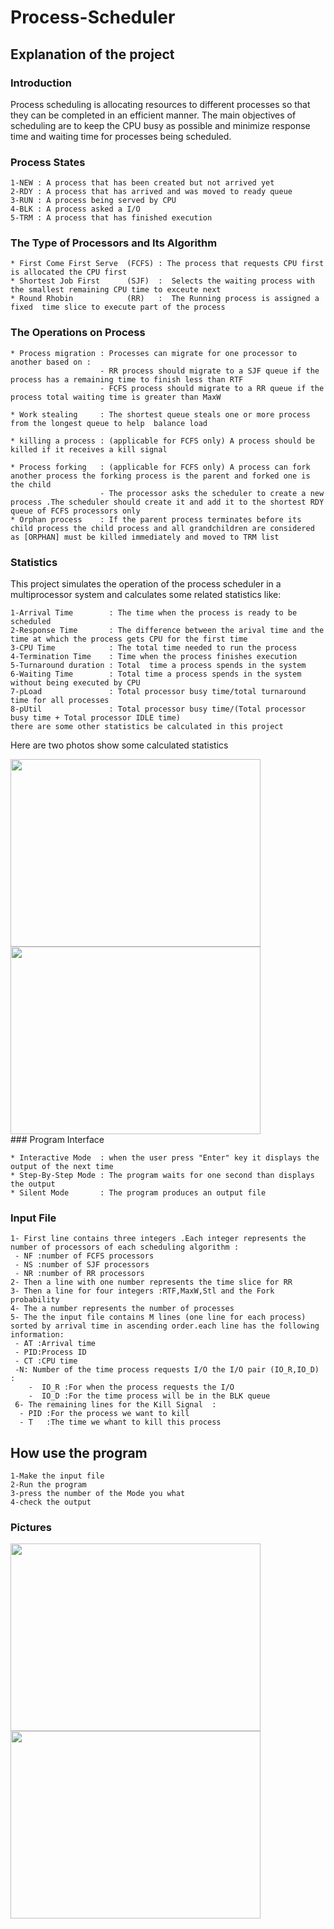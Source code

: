 # Process-Scheduler
## Explanation of the project
### Introduction

Process scheduling is allocating resources to different processes so that they can be completed in an efficient manner. The main objectives of scheduling are to keep the CPU busy as possible and minimize response time and waiting time for processes being scheduled.

### Process States
```
1-NEW : A process that has been created but not arrived yet
2-RDY : A process that has arrived and was moved to ready queue
3-RUN : A process being served by CPU
4-BLK : A process asked a I/O    
5-TRM : A process that has finished execution   
```


### The Type of Processors and Its Algorithm

```
* First Come First Serve  (FCFS) : The process that requests CPU first is allocated the CPU first
* Shortest Job First      (SJF)  :  Selects the waiting process with the smallest remaining CPU time to exceute next
* Round Rhobin            (RR)   :  The Running process is assigned a fixed  time slice to execute part of the process

```
### The Operations on Process
```
* Process migration : Processes can migrate for one processor to another based on :
                    - RR process should migrate to a SJF queue if the process has a remaining time to finish less than RTF
                    - FCFS process should migrate to a RR queue if the process total waiting time is greater than MaxW

* Work stealing     : The shortest queue steals one or more process from the longest queue to help  balance load 
    
* killing a process : (applicable for FCFS only) A process should be killed if it receives a kill signal

* Process forking   : (applicable for FCFS only) A process can fork another process the forking process is the parent and forked one is the child
                    - The processor asks the scheduler to create a new process .The scheduler should create it and add it to the shortest RDY queue of FCFS processors only
* Orphan process    : If the parent process terminates before its child process the child process and all grandchildren are considered as [ORPHAN] must be killed immediately and moved to TRM list
```

### Statistics
This project simulates the operation of the process scheduler in a multiprocessor system and calculates  some related statistics like:
```
1-Arrival Time        : The time when the process is ready to be scheduled
2-Response Time       : The difference between the arival time and the time at which the process gets CPU for the first time  
3-CPU Time            : The total time needed to run the process
4-Termination Time    : Time when the process finishes execution
5-Turnaround duration : Total  time a process spends in the system
6-Waiting Time        : Total time a process spends in the system without being executed by CPU
7-pLoad               : Total processor busy time/total turnaround time for all processes
8-pUtil               : Total processor busy time/(Total processor busy time + Total processor IDLE time)
there are some other statistics be calculated in this project
```
Here are two photos show some calculated statistics
<div>
  <img src="https://github.com/Nesma-Osama/Process-Scheduler-/assets/128908402/5e2ddd85-7e91-4240-a5bb-2dcde876296f" width=400/ height="300">
  <img src="https://github.com/Nesma-Osama/Process-Scheduler-/assets/128908402/1330bae1-bdd5-4562-89f0-5cdaf8c8509d"width="400" height="300"/>
</div>
### Program Interface

```
* Interactive Mode  : when the user press "Enter" key it displays the output of the next time
* Step-By-Step Mode : The program waits for one second than displays the output
* Silent Mode       : The program produces an output file
```
### Input File
```
1- First line contains three integers .Each integer represents the number of processors of each scheduling algorithm :
 - NF :number of FCFS processors
 - NS :number of SJF processors
 - NR :number of RR processors
2- Then a line with one number represents the time slice for RR
3- Then a line for four integers :RTF,MaxW,Stl and the Fork probability
4- The a number represents the number of processes
5- The the input file contains M lines (one line for each process) sorted by arrival time in ascending order.each line has the following information:
 - AT :Arrival time
 - PID:Process ID
 - CT :CPU time
 -N: Number of the time process requests I/O the I/O pair (IO_R,IO_D) :
    -  IO_R :For when the process requests the I/O
    -  IO_D :For the time process will be in the BLK queue
 6- The remaining lines for the Kill Signal  :
  - PID :For the process we want to kill
  - T   :The time we whant to kill this process  

```
## How use the program
```
1-Make the input file  
2-Run the program
3-press the number of the Mode you what
4-check the output 
```
### Pictures 
<div>
  <img src="https://github.com/Nesma-Osama/Process-Scheduler-/assets/128908402/e3ff9189-84f3-4cd1-bea0-d3bde49ce436" width="400" height="300"/>
  <img src="https://github.com/Nesma-Osama/Process-Scheduler-/assets/128908402/2b6f3782-fa9a-4667-8171-4099e241df0c)" width="400" height="300"/>

</div>
